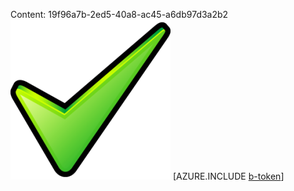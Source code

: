 Content: 19f96a7b-2ed5-40a8-ac45-a6db97d3a2b2![image](0242d131-fcfd-4258-b6e2-832f382792d2.png)
[AZURE.INCLUDE [b-token](33ceb3dd-6584-4c34-9d5e-8cda290061c1.md)]
